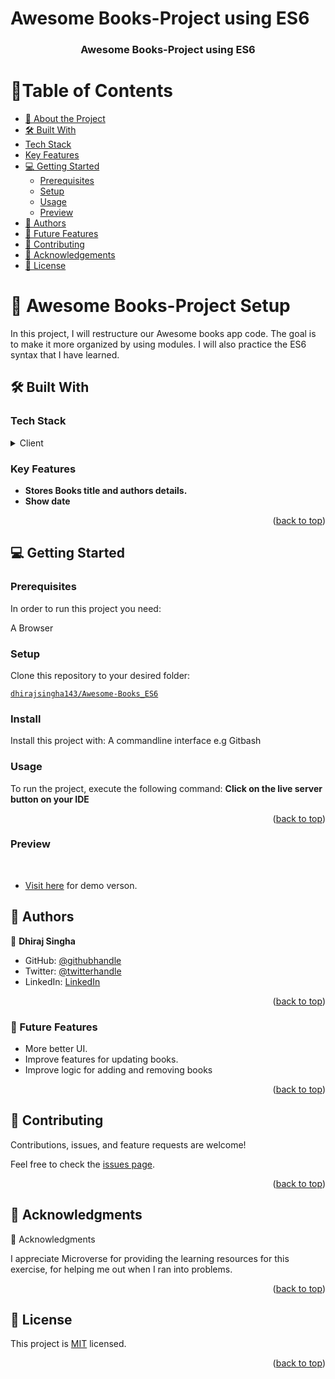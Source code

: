 # Awesome Books-Project using ES6

<a name="readme-top"></a>

<div align="center">

  <h3><b>Awesome Books-Project using ES6</b></h3>

</div>

# 📗Table of Contents

- [📖 About the Project](#about-project)
- [🛠 Built With](#built-with)
- [Tech Stack](#tech-stack)
- [Key Features](#key-features)
- [💻 Getting Started](#getting-started)
  - [Prerequisites](#prerequisites)
  - [Setup](#setup)
  - [Usage](#usage)
  - [Preview](#preview)
- [👥 Authors](#authors)
- [🔮 Future Features](#future-features)
- [🤝 Contributing](#contributing)
- [🙏 Acknowledgements](#acknowledgements)
- [📝 License](#license)

<!-- PROJECT DESCRIPTION -->

# 📖 Awesome Books-Project Setup <a name="about-project"></a>

In this project, I will restructure our Awesome books app code. The goal is to make it more organized by using modules. I will also practice the ES6 syntax that I have learned.

## 🛠 Built With <a name="built-with"></a>

### Tech Stack <a name="tech-stack"></a>

<details>
  <summary>Client</summary>
  <ul>
    <li>HTML</li>
    <li>CSS</li>
    <li>JS</li>
    <li>.md</li>
  </ul>
</details>

<!-- Features -->

### Key Features <a name="key-features"></a>

- **Stores Books title and authors details.**
- **Show date**

<p align="right">(<a href="#readme-top">back to top</a>)</p>

## 💻 Getting Started <a name="getting-started"></a>

### Prerequisites

In order to run this project you need:

A Browser

### Setup

Clone this repository to your desired folder:

[`dhirajsingha143/Awesome-Books_ES6`](https://github.com/dhirajsingha143/Awesome-Books_ES6.git)

### Install

Install this project with:
A commandline interface e.g Gitbash

### Usage

To run the project, execute the following command:
**Click on the live server button on your IDE**

<p align="right">(<a href="#readme-top">back to top</a>)</p>

<!-- PREVIEW -->

### Preview

<!-- <img src="" alt="logo" width="140"  height="auto" /> -->
<br/>

- [Visit here](https://deploy-preview-1--iridescent-kleicha-f17af8.netlify.app/) for demo verson.

<!-- AUTHORS -->

## 👥 Authors <a name="authors"></a>

👤 **Dhiraj Singha**

- GitHub: [@githubhandle](https://github.com/dhirajsingha143)
- Twitter: [@twitterhandle](https://twitter.com/DhirajS89134)
- LinkedIn: [LinkedIn](https://www.linkedin.com/in/dhiraj-singha-b6871717a/)

<p align="right">(<a href="#readme-top">back to top</a>)</p>

<!-- FUTURE FEATURES -->

### 🔮 Future Features <a name="future-features"></a>

- More better UI.
- Improve features for updating books.
- Improve logic for adding and removing books

<p align="right">(<a href="#readme-top">back to top</a>)</p>

<!-- CONTRIBUTING -->

## 🤝 Contributing <a name="contributing"></a>

Contributions, issues, and feature requests are welcome!

Feel free to check the [issues page](../../issues/).

<p align="right">(<a href="#readme-top">back to top</a>)</p>

<!-- ACKNOWLEDGMENTS -->

## 🙏 Acknowledgments <a name="acknowledgements"></a>

🙏 Acknowledgments

I appreciate Microverse for providing the learning resources for this exercise, for helping me out when I ran into problems.

<p align="right">(<a href="#readme-top">back to top</a>)</p>

<!-- LICENSE -->

## 📝 License <a name="license"></a>

This project is [MIT](/MIT.md) licensed.

<p align="right">(<a href="#readme-top">back to top</a>)</p>